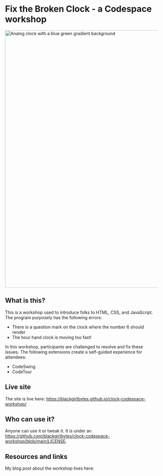 # Fix the Broken Clock - a Codespace workshop

<img width="846" alt="Analog clock with a blue green gradient background" src="https://user-images.githubusercontent.com/22990146/185155017-440cf21d-1104-475a-bad3-5a65f75e0318.png">

## What is this?
This is a workshop used to introduce folks to HTML, CSS, and JavaScript. The program purposely has the following errors: 
- There is a question mark on the clock where the number 6 should render
- The hour hand clock is moving too fast!

In this workshop, participants are challenged to resolve and fix these issues. The following extensions create a self-guided experience for attendees: 
- CodeSwing
- CodeTour

## Live site
The site is live here: https://blackgirlbytes.github.io/clock-codespace-workshop/

## Who can use it?
Anyone can use it or tweak it. It is under an https://github.com/blackgirlbytes/clock-codespace-workshop/blob/main/LICENSE. 

## Resources and links

My blog post about the workshop lives here: 

